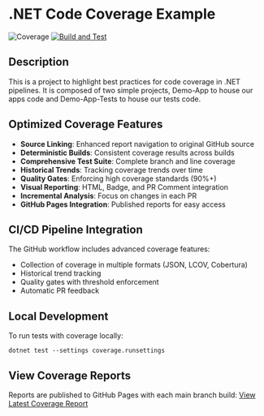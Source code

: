 # .NET Code Coverage Example

![Coverage](https://img.shields.io/badge/dynamic/json?url=https://raw.githubusercontent.com/krishh-amilineni/code-coverage-example/gh-pages/coverage-report/summary.json&label=coverage&query=$.coverage[0].value&color=brightgreen&suffix=%25) [![Build and Test](https://github.com/krishh-amilineni/code-coverage-example/actions/workflows/dotnet-build-and-test-flow.yml/badge.svg)](https://github.com/krishh-amilineni/code-coverage-example/actions/workflows/dotnet-build-and-test-flow.yml)

## Description
This is a project to highlight best practices for code coverage in .NET pipelines. It is composed of two simple projects, Demo-App to house our apps code and Demo-App-Tests to house our tests code.

## Optimized Coverage Features

- **Source Linking**: Enhanced report navigation to original GitHub source
- **Deterministic Builds**: Consistent coverage results across builds
- **Comprehensive Test Suite**: Complete branch and line coverage
- **Historical Trends**: Tracking coverage trends over time
- **Quality Gates**: Enforcing high coverage standards (90%+)
- **Visual Reporting**: HTML, Badge, and PR Comment integration
- **Incremental Analysis**: Focus on changes in each PR
- **GitHub Pages Integration**: Published reports for easy access

## CI/CD Pipeline Integration

The GitHub workflow includes advanced coverage features:

- Collection of coverage in multiple formats (JSON, LCOV, Cobertura)
- Historical trend tracking
- Quality gates with threshold enforcement
- Automatic PR feedback

## Local Development

To run tests with coverage locally:

```
dotnet test --settings coverage.runsettings
```

## View Coverage Reports

Reports are published to GitHub Pages with each main branch build: [View Latest Coverage Report](https://krishh-amilineni.github.io/code-coverage-example/coverage-report/)
